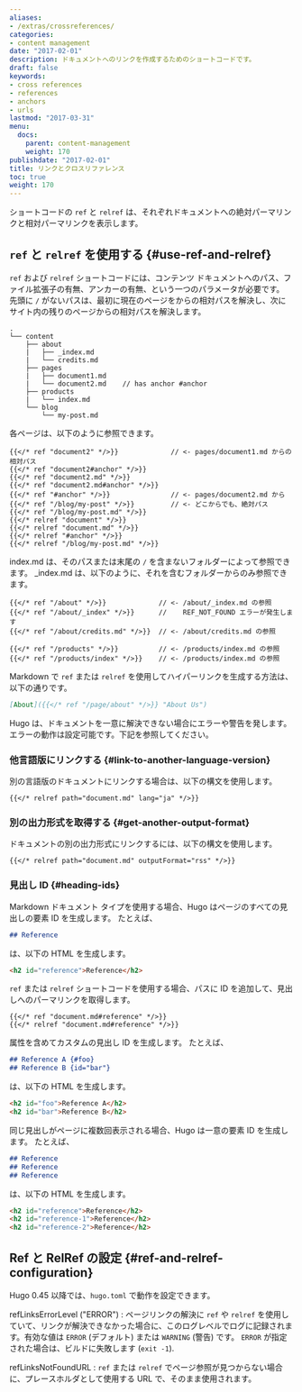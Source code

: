 ```yaml
---
aliases:
- /extras/crossreferences/
categories:
- content management
date: "2017-02-01"
description: ドキュメントへのリンクを作成するためのショートコードです。
draft: false
keywords:
- cross references
- references
- anchors
- urls
lastmod: "2017-03-31"
menu:
  docs:
    parent: content-management
    weight: 170
publishdate: "2017-02-01"
title: リンクとクロスリファレンス
toc: true
weight: 170
---
```


ショートコードの `ref` と `relref` は、それぞれドキュメントへの絶対パーマリンクと相対パーマリンクを表示します。

## `ref` と `relref` を使用する {#use-ref-and-relref}

`ref` および `relref` ショートコードには、コンテンツ ドキュメントへのパス、ファイル拡張子の有無、アンカーの有無、という一つのパラメータが必要です。
先頭に `/` がないパスは、最初に現在のページをからの相対パスを解決し、次にサイト内の残りのページからの相対パスを解決します。

```text
.
└── content
    ├── about
    |   ├── _index.md
    |   └── credits.md
    ├── pages
    |   ├── document1.md
    |   └── document2.md    // has anchor #anchor
    ├── products
    |   └── index.md
    └── blog
        └── my-post.md
```

各ページは、以下のように参照できます。

```text
{{</* ref "document2" */>}}             // <- pages/document1.md からの相対パス
{{</* ref "document2#anchor" */>}}      
{{</* ref "document2.md" */>}}          
{{</* ref "document2.md#anchor" */>}}   
{{</* ref "#anchor" */>}}               // <- pages/document2.md から
{{</* ref "/blog/my-post" */>}}         // <- どこからでも、絶対パス
{{</* ref "/blog/my-post.md" */>}}
{{</* relref "document" */>}}
{{</* relref "document.md" */>}}
{{</* relref "#anchor" */>}}
{{</* relref "/blog/my-post.md" */>}}
```

index.md は、そのパスまたは末尾の `/` を含まないフォルダーによって参照できます。 \_index.md は、以下のように、それを含むフォルダーからのみ参照できます。

```text
{{</* ref "/about" */>}}             // <- /about/_index.md の参照
{{</* ref "/about/_index" */>}}      //    REF_NOT_FOUND エラーが発生します
{{</* ref "/about/credits.md" */>}}  // <- /about/credits.md の参照

{{</* ref "/products" */>}}          // <- /products/index.md の参照
{{</* ref "/products/index" */>}}    // <- /products/index.md の参照
```

Markdown で `ref` または `relref` を使用してハイパーリンクを生成する方法は、以下の通りです。

```md
[About]({{</* ref "/page/about" */>}} "About Us")
```

Hugo は、ドキュメントを一意に解決できない場合にエラーや警告を発します。エラーの動作は設定可能です。下記を参照してください。

### 他言語版にリンクする {#link-to-another-language-version}

別の言語版のドキュメントにリンクする場合は、以下の構文を使用します。

```go-html-template
{{</* relref path="document.md" lang="ja" */>}}
```

### 別の出力形式を取得する {#get-another-output-format}

ドキュメントの別の出力形式にリンクするには、以下の構文を使用します。

```go-html-template
{{</* relref path="document.md" outputFormat="rss" */>}}
```

### 見出し ID {#heading-ids}

Markdown ドキュメント タイプを使用する場合、Hugo はページのすべての見出しの要素 ID を生成します。 たとえば、

```md
## Reference
```

は、以下の HTML を生成します。

```html
<h2 id="reference">Reference</h2>
```

`ref` または `relref` ショートコードを使用する場合、パスに ID を追加して、見出しへのパーマリンクを取得します。

```go-html-template
{{</* ref "document.md#reference" */>}}
{{</* relref "document.md#reference" */>}}
```

属性を含めてカスタムの見出し ID を生成します。 たとえば、

```md
## Reference A {#foo}
## Reference B {id="bar"}
```

は、以下の HTML を生成します。

```html
<h2 id="foo">Reference A</h2>
<h2 id="bar">Reference B</h2>
```

同じ見出しがページに複数回表示される場合、Hugo は一意の要素 ID を生成します。 たとえば、

```md
## Reference
## Reference
## Reference
```

は、以下の HTML を生成します。

```html
<h2 id="reference">Reference</h2>
<h2 id="reference-1">Reference</h2>
<h2 id="reference-2">Reference</h2>
```

## Ref と RelRef の設定 {#ref-and-relref-configuration}

Hugo 0.45 以降では、`hugo.toml` で動作を設定できます。

refLinksErrorLevel ("ERROR")
: ページリンクの解決に `ref` や `relref` を使用していて、リンクが解決できなかった場合に、このログレベルでログに記録されます。有効な値は `ERROR` (デフォルト) または `WARNING` (警告) です。 `ERROR` が指定された場合は、ビルドに失敗します (`exit -1`).

refLinksNotFoundURL
: `ref` または `relref` でページ参照が見つからない場合に、プレースホルダとして使用する URL で、そのまま使用されます。


[lists]: /templates/lists/
[output formats]: /templates/output-formats/
[shortcode]: /content-management/shortcodes/
